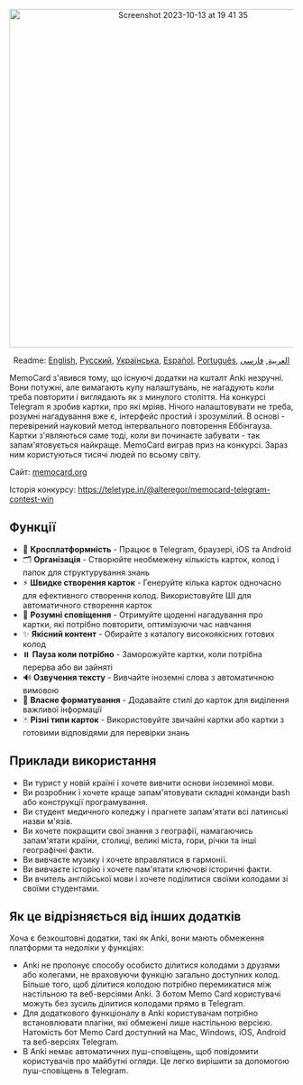 <p align="center">
<img width="600" alt="Screenshot 2023-10-13 at 19 41 35" src="https://github.com/kubk/memo-card/assets/22447849/7f754776-3e57-4669-becc-410e1b285199"></p>

<p align="center">
  Readme: <a href="../README.md">English</a>, <a href="./README.ru.md">Русский</a>, <a href="./README.ua.md">Українська</a>, <a href="./README.es.md">Español</a>, <a href="./README.pt-br.md">Português</a>, <a href="./README.ar.md">العربية</a>, <a href="./README.fa.md">فارسی</a>
</p>

MemoCard з'явився тому, що існуючі додатки на кшталт Anki незручні. Вони потужні, але вимагають купу налаштувань, не нагадують коли треба повторити і виглядають як з минулого століття. На конкурсі Telegram я зробив картки, про які мріяв. Нічого налаштовувати не треба, розумні нагадування вже є, інтерфейс простий і зрозумілий. В основі - перевірений науковий метод інтервального повторення Еббінгауза. Картки з'являються саме тоді, коли ви починаєте забувати - так запам'ятовується найкраще. MemoCard виграв приз на конкурсі. Зараз ним користуються тисячі людей по всьому світу.

Сайт: [memocard.org](https://memocard.org/uk)

Історія конкурсу: https://teletype.in/@alteregor/memocard-telegram-contest-win

## Функції

- 📱 **Кросплатформність** - Працює в Telegram, браузері, iOS та Android
- 🗂️ **Організація** - Створюйте необмежену кількість карток, колод і папок для структурування знань
- ⚡ **Швидке створення карток** - Генеруйте кілька карток одночасно для ефективного створення колод. Використовуйте ШІ для автоматичного створення карток
- 🔔 **Розумні сповіщення** - Отримуйте щоденні нагадування про картки, які потрібно повторити, оптимізуючи час навчання
- ✨ **Якісний контент** - Обирайте з каталогу високоякісних готових колод
- ⏸️ **Пауза коли потрібно** - Заморожуйте картки, коли потрібна перерва або ви зайняті
- 🔊 **Озвучення тексту** - Вивчайте іноземні слова з автоматичною вимовою
- 🎨 **Власне форматування** - Додавайте стилі до карток для виділення важливої інформації
- 🃏 **Різні типи карток** - Використовуйте звичайні картки або картки з готовими відповідями для перевірки знань

## Приклади використання
- Ви турист у новій країні і хочете вивчити основи іноземної мови.
- Ви розробник і хочете краще запам'ятовувати складні команди bash або конструкції програмування.
- Ви студент медичного коледжу і прагнете запам'ятати всі латинські назви м'язів.
- Ви хочете покращити свої знання з географії, намагаючись запам'ятати країни, столиці, великі міста, гори, річки та інші географічні факти.
- Ви вивчаєте музику і хочете вправлятися в гармонії.
- Ви вивчаєте історію і хочете пам'ятати ключові історичні факти.
- Ви вчитель англійської мови і хочете поділитися своїми колодами зі своїми студентами.

## Як це відрізняється від інших додатків

Хоча є безкоштовні додатки, такі як Anki, вони мають обмеження платформи та недоліки у функціях:
- Anki не пропонує способу особисто ділитися колодами з друзями або колегами, не враховуючи функцію загально доступних колод. Більше того, щоб ділитися колодою потрібно перемикатися між настільною та веб-версіями Anki. З ботом Memo Card користувачі можуть без зусиль ділитися колодами прямо в Telegram.
- Для додаткового функціоналу в Anki користувачам потрібно встановлювати плагіни, які обмежені лише настільною версією. Натомість бот Memo Card доступний на Mac, Windows, iOS, Android та веб-версіях Telegram.
- В Anki немає автоматичних пуш-сповіщень, щоб повідомити користувачів про майбутні огляди. Це легко вирішити за допомогою пуш-сповіщень в Telegram.
